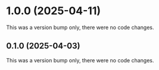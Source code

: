 # 1.0.0 (2025-04-11)

This was a version bump only, there were no code changes.

## 0.1.0 (2025-04-03)

This was a version bump only, there were no code changes.
